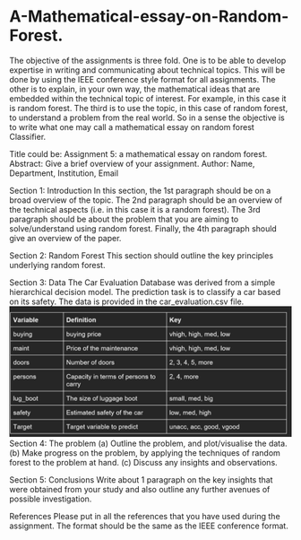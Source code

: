 # A-Mathematical-essay-on-Random-Forest.

The objective of the assignments is three fold. One is to be able to develop expertise in writing and communicating about technical topics. This will be done by using the IEEE conference style format for all assignments. The other is to explain, in your own way, the mathematical ideas that are embedded within the technical topic of interest. For example, in this case it is random forest. The third is to use the topic, in this case of random forest, to understand a problem from the real world. So in a sense the objective is to write what one may call a mathematical essay on random forest Classifier.
 
Title could be: Assignment 5: a mathematical essay on random forest.
Abstract: Give a brief overview of your assignment.
Author: Name, Department, Institution, Email
 
Section 1: Introduction
In this section, the 1st paragraph should be on a broad overview of the topic. The 2nd paragraph should be an overview of the technical aspects (i.e. in this case it is a random forest). The 3rd paragraph should be about the problem that you are aiming to solve/understand using random forest. Finally, the 4th paragraph should give an overview of the paper.
 
Section 2: Random Forest
This section should outline the key principles underlying random forest.

Section 3: Data
The Car Evaluation Database was derived from a simple hierarchical decision model. The prediction task is to classify a car based on its safety.  The data is provided in the car_evaluation.csv file.
![data features](https://github.com/ahmecse/A-Mathematical-essay-on-Random-Forest./blob/e09e9004e395f5fa8bdcd198ab1678ae425674a1/sources/data.png)
Section 4: The problem
(a)  Outline the problem, and plot/visualise the data.
(b)  Make progress on the problem, by applying the techniques of random forest to the problem at hand.
(c)  Discuss any insights and observations.
 
Section 5: Conclusions
Write about 1 paragraph on the key insights that were obtained from your study and also outline any further avenues of possible investigation.
 
References
Please put in all the references that you have used during the assignment. The format should be the same as the IEEE conference format.     

